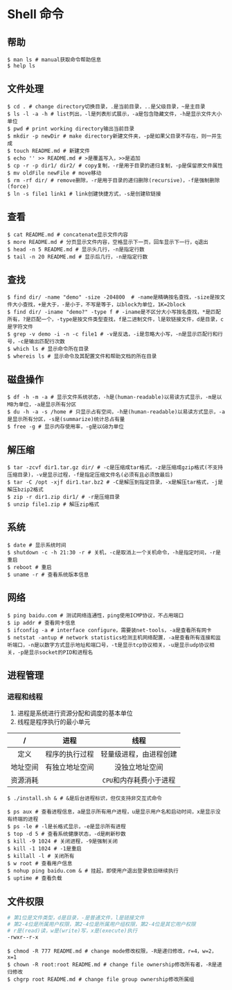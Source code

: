 # Shell 命令

## 帮助

```term
$ man ls # manual获取命令帮助信息
$ help ls
```

## 文件处理

```term
$ cd . # change directory切换目录，.是当前目录，..是父级目录，~是主目录
$ ls -l -a -h # list列出，-l是列表形式展示，-a是包含隐藏文件，-h是显示文件大小单位
$ pwd # print working directory输出当前目录
$ mkdir -p newDir # make directory新建文件夹，-p是如果父目录不存在，则一并生成
$ touch README.md # 新建文件
$ echo '' >> README.md # >是覆盖写入，>>是追加
$ cp -r -p dir1/ dir2/ # copy复制，-r是用于目录的递归复制，-p是保留原文件属性
$ mv oldFile newFile # move移动
$ rm -rf dir/ # remove删除，-r是用于目录的递归删除(recursive)，-f是强制删除(force)
$ ln -s file1 link1 # link创建快捷方式，-s是创建软链接
```

## 查看

```term
$ cat README.md # concatenate显示文件内容
$ more README.md # 分页显示文件内容，空格显示下一页，回车显示下一行，q退出
$ head -n 5 README.md # 显示头几行，-n是指定行数
$ tail -n 20 README.md # 显示后几行，-n是指定行数
```

## 查找

```term
$ find dir/ -name "demo" -size -204800  # -name是精确按名查找，-size是按文件大小查找，+是大于，-是小于，不写是等于，以block为单位，1K=2block
$ find dir/ -iname "demo?" -type f # -iname是不区分大小写按名查找，*是匹配所有，?是匹配一个，-type是按文件类型查找，f是二进制文件，l是软链接文件，d是目录，c是字符文件
$ grep -v demo -i -n -c file1 # -v是反选，-i是忽略大小写，-n是显示匹配行和行号，-c是输出匹配行次数
$ which ls # 显示命令所在目录
$ whereis ls # 显示命令及其配置文件和帮助文档的所在目录
```

## 磁盘操作

```term
$ df -h -m -a # 显示文件系统状态，-h是(human-readable)以易读方式显示，-m是以MB为单位，-a是显示所有分区
$ du -h -a -s /home # 只显示占有空间，-h是(human-readable)以易读方式显示，-a是显示所有分区，-s是(summarize)统计总占有量
$ free -g # 显示内存使用率，-g是以GB为单位
```

## 解压缩

```term
$ tar -zcvf dir1.tar.gz dir/ # -c是压缩成tar格式，-z是压缩成gzip格式(不支持压缩目录)，-v是显示过程，-f是指定压缩文件名(必须有且必须放最后)
$ tar -C /opt -xjf dir1.tar.bz2 # -C是解压到指定目录，-x是解压tar格式，-j是解压bzip2格式
$ zip -r dir1.zip dir1/ # -r是压缩目录
$ unzip file1.zip # 解压zip格式
```

## 系统

```term
$ date # 显示系统时间
$ shutdown -c -h 21:30 -r # 关机，-c是取消上一个关机命令，-h是指定时间，-r是重启
$ reboot # 重启
$ uname -r # 查看系统版本信息
```

## 网络

```term
$ ping baidu.com # 测试网络连通性，ping使用ICMP协议，不占用端口
$ ip addr # 查看网卡信息
$ ifconfig -a # interface configure，需要装net-tools，-a是查看所有网卡
$ netstat -antup # network statistics检测主机网络配置，-a是查看所有连接和监听端口，-n是以数字方式显示地址和端口号，-t是显示tcp协议相关，-u是显示udp协议相关，-p是显示socket的PID和进程名
```

## 进程管理

### 进程和线程

1. 进程是系统进行资源分配和调度的基本单位
2. 线程是程序执行的最小单元

|    /     |      进程      |          线程           |
| :------: | :------------: | :---------------------: |
|   定义   | 程序的执行过程 | 轻量级进程，由进程创建  |
| 地址空间 | 有独立地址空间 |     没独立地址空间      |
| 资源消耗 |                | `CPU`和内存耗费小于进程 |

```term
$ ./install.sh & # &是后台进程标识，但仅支持非交互式命令

$ ps aux # 查看进程信息，a是显示所有用户进程，u是显示用户名和启动时间，x是显示没有终端的进程
$ ps -le # -l是长格式显示，-e是显示所有进程
$ top -d 5 # 查看系统健康状态，-d是刷新秒数
$ kill -9 1024 # 关闭进程，-9是强制关闭
$ kill -1 1024 # -1是重启
$ killall -l # 关闭所有
$ w root # 查看用户信息
$ nohup ping baidu.com & # 挂起，即使用户退出登录依旧继续执行
$ uptime # 查看负载
```

## 文件权限

```bash
# 第1位是文件类型，d是目录，-是普通文件，l是链接文件
# 第2-4位是所属用户权限，第2-4位是所属用户组权限，第2-4位是其它用户权限
# r是(read)读，w是(write)写，x是(execute)执行
-rwxr--r-x
```

```term
$ chmod -R 777 README.md # change mode修改权限，-R是递归修改，r=4，w=2，x=1
$ chown -R root:root README.md # change file ownership修改所有者，-R是递归修改
$ chgrp root README.md # change file group ownership修改所属组
```
